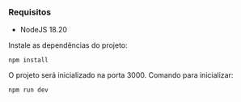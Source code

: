 ### Requisitos
* NodeJS 18.20

Instale as dependências do projeto:

```
npm install
```

O projeto será inicializado na porta 3000. Comando para inicializar:
```
npm run dev
```